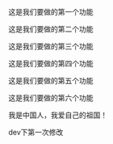 这是我们要做的第一个功能

这是我们要做的第二个功能

这是我们要做的第三个功能

这是我们要做的第四个功能

这是我们要做的第五个功能

这是我们要做的第六个功能

我是中国人，我爱自己的祖国！

dev下第一次修改